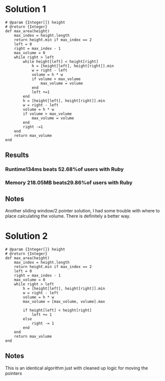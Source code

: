 # Solution 1

```
# @param {Integer[]} height
# @return {Integer}
def max_area(height)
    max_index = height.length
    return height.min if max_index == 2
    left = 0 
    right = max_index - 1
    max_volume = 0
    while right > left
        while height[left] < height[right]
            h = [height[left], height[right]].min
            w = right - left
            volume = h * w 
            if volume > max_volume
                max_volume = volume
            end
            left +=1
        end
        h = [height[left], height[right]].min
        w = right - left
        volume = h * w 
        if volume > max_volume
            max_volume = volume
        end
        right -=1
    end
    return max_volume
end
```

## Results
### Runtime134ms beats 52.68%of users with Ruby
### Memory 218.05MB beats29.86%of users with Ruby

## Notes
Another sliding window/2 pointer solution, I had some trouble with where to place calculating the volume. There is definitely a better way. 

# Solution 2

```
# @param {Integer[]} height
# @return {Integer}
def max_area(height)
    max_index = height.length
    return height.min if max_index == 2
    left = 0 
    right = max_index - 1
    max_volume = 0
    while right > left
        h = [height[left], height[right]].min
        w = right - left
        volume = h * w 
        max_volume = [max_volume, volume].max

        if height[left] < height[right]
            left += 1
        else
            right -= 1
        end
    end
    return max_volume
end
```

## Notes
This is an identical algorithm just with cleaned up logic for moving the pointers
